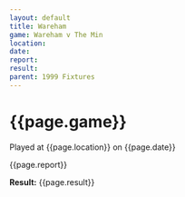 ```yaml
---
layout: default
title: Wareham
game: Wareham v The Min
location: 
date: 
report: 
result: 
parent: 1999 Fixtures
---
```


# {{page.game}}

Played at {{page.location}} on {{page.date}}

{{page.report}}

**Result:** {{page.result}}
